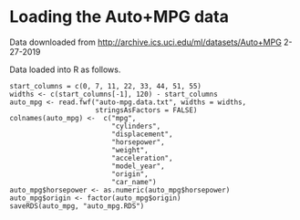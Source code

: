 Loading the Auto+MPG data
================

Data downloaded from <http://archive.ics.uci.edu/ml/datasets/Auto+MPG> 2-27-2019

Data loaded into R as follows.

    start_columns = c(0, 7, 11, 22, 33, 44, 51, 55)
    widths <- c(start_columns[-1], 120) - start_columns
    auto_mpg <- read.fwf("auto-mpg.data.txt", widths = widths,
                         stringsAsFactors = FALSE)
    colnames(auto_mpg) <-  c("mpg",
                             "cylinders",
                             "displacement",
                             "horsepower",
                             "weight",
                             "acceleration",
                             "model_year",
                             "origin",
                             "car_name")
    auto_mpg$horsepower <- as.numeric(auto_mpg$horsepower)
    auto_mpg$origin <- factor(auto_mpg$origin)
    saveRDS(auto_mpg, "auto_mpg.RDS")
